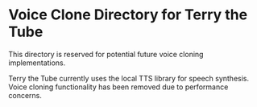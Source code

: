 # Voice Clone Directory for Terry the Tube

This directory is reserved for potential future voice cloning implementations.

Terry the Tube currently uses the local TTS library for speech synthesis. Voice cloning functionality has been removed due to performance concerns.